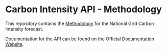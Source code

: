 # Carbon Intensity API - Methodology

This repository contains the [Methodology](https://github.com/carbon-intensity/methodology/blob/master/Carbon%20Intensity%20Forecast%20Methodology.pdf) for the National Grid Carbon Intensity forecast. 

Documentation for the API can be found on the Official [Documentation Website](https://carbon-intensity.github.io/api-definitions/).
